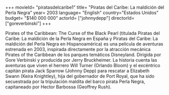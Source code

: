 +++
movieId= "piratasdelcaribe1"
title= "Piratas del Caribe: La maldición del Perla Negra"
year= 2003
language= "English"
country="Estados Unidos"
budget= "$140 000 000"
actorId= ["johnnydepp"]
directorId= ["goreverbinski"]
+++


Pirates of the Caribbean: The Curse of the Black Pearl (titulada Piratas del Caribe: La maldición de la Perla Negra en España y Piratas del Caribe: La maldición del Perla Negra en Hispanoamérica) es una película de aventuras estrenada en 2003, inspirada directamente por la atracción mecánica Pirates of the Caribbean de los parques temáticos Disneyland. Dirigida por Gore Verbinski y producida por Jerry Bruckheimer. La historia cuenta las aventuras que viven el herrero Will Turner (Orlando Bloom) y el excéntrico capitán pirata Jack Sparrow (Johnny Depp) para rescatar a Elizabeth Swann (Keira Knightley), hija del gobernador de Port Royal, que ha sido secuestrada por la tripulación maldita del barco pirata Perla Negra, capitaneado por Hector Barbossa (Geoffrey Rush).